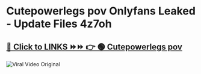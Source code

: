 
 # Cutepowerlegs pov Onlyfans Leaked - Update Files 4z7oh

## <h2><a href="https://clipsfans.com/Cutepowerlegs_pov&ref=git">🔗 Click to LINKS ⏩⏩ 👉 🟢 Cutepowerlegs pov </a></h2>

<a href="https://clipsfans.com/Cutepowerlegs_pov&ref=git" rel="nofollow" data-target="animated-image.originalLink"><img src="https://i.ibb.co.com/xMMVF88/686577567.gif" alt="Viral Video Original" style="max-width: 100%; display: inline-block;" data-target="animated-image.originalImage"></a>

